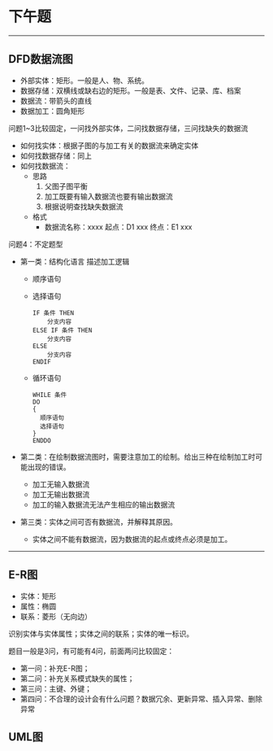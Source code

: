 # 下午题

---

## DFD数据流图

- 外部实体：矩形。一般是人、物、系统。
- 数据存储：双横线或缺右边的矩形。一般是表、文件、记录、库、档案
- 数据流：带箭头的直线
- 数据加工：圆角矩形

问题1~3比较固定，一问找外部实体，二问找数据存储，三问找缺失的数据流

- 如何找实体：根据子图的与加工有关的数据流来确定实体
- 如何找数据存储：同上
- 如何找数据流：
  - 思路
    1. 父图子图平衡
    2. 加工既要有输入数据流也要有输出数据流
    3. 根据说明查找缺失数据流
  - 格式
    - 数据流名称：xxxx 起点：D1 xxx 终点：E1 xxx

问题4：不定题型

- 第一类：结构化语言 描述加工逻辑

  - 顺序语句
  - 选择语句

      ```text
      IF 条件 THEN
          分支内容
      ELSE IF 条件 THEN
          分支内容
      ELSE
          分支内容
      ENDIF
      ```

  - 循环语句

      ```text
      WHILE 条件
      DO
      {
        顺序语句
        选择语句
      }
      ENDDO
      ```

- 第二类：在绘制数据流图时，需要注意加工的绘制。给出三种在绘制加工时可能出现的错误。
  - 加工无输入数据流
  - 加工无输出数据流
  - 加工的输入数据流无法产生相应的输出数据流

- 第三类：实体之间可否有数据流，并解释其原因。
  - 实体之间不能有数据流，因为数据流的起点或终点必须是加工。

---

## E-R图

- 实体：矩形
- 属性：椭圆
- 联系：菱形（无向边）

识别实体与实体属性；实体之间的联系；实体的唯一标识。

题目一般是3问，有可能有4问，前面两问比较固定：

- 第一问：补充E-R图；
- 第二问：补充关系模式缺失的属性；
- 第三问：主键、外键；
- 第四问：不合理的设计会有什么问题？数据冗余、更新异常、插入异常、删除异常

## UML图
